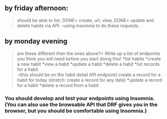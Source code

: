 ## by friday afternoon:
>should be able to 
list,
>DONE<
 create,
 url, 
 view,
 >DONE< 
 update 
 and delete habits via API.
-using insomnia to do these requests.
## by monday evening
>are these different then the ones above?<
Write up a list of endpoints you think you will need before you start doing this!
*list habits
*create a new habit
*view a habit
*update a habit
*delete a habit
*list records for a habit       
-(this should be on the habit detail API endpoint)
create a record for a habit for today (stretch: create a record for any date)
*update a record for a habit
*delete a record from a habit

### You should develop and test your endpoints using Insomnia. (You can also use the browsable API that DRF gives you in the browser, but you should be comfortable using Insomnia.)